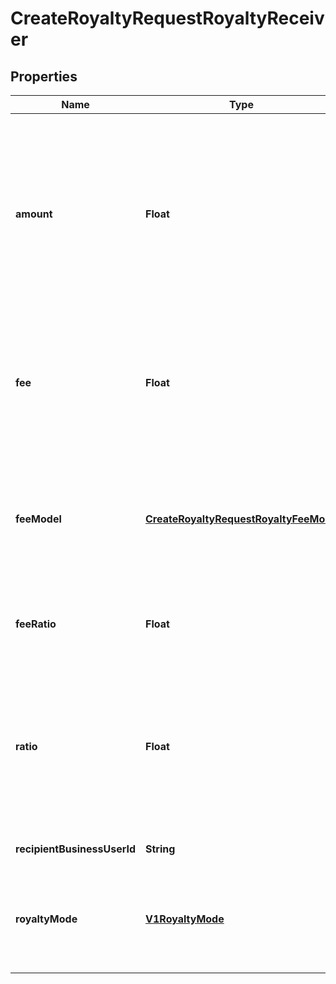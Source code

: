 
# CreateRoyaltyRequestRoyaltyReceiver

## Properties
Name | Type | Description | Notes
------------ | ------------- | ------------- | -------------
**amount** | **Float** | [REQUIRED] 根据 royalty_mode 参数，如果 royalty_mode &#x3D; fixed, 则此参数传分润金额，单位元，如果 royalty_mode &#x3D; rate，此参数传百分比小数， 0.1 表示 10% |  [optional]
**fee** | **Float** | [OPTIONAL] 手续费，单位：元。 如果传递，则每笔分账都会在应分帐金额基础上扣除手续费后再请求支付平台进行分账 |  [optional]
**feeModel** | [**CreateRoyaltyRequestRoyaltyFeeMode**](CreateRoyaltyRequestRoyaltyFeeMode.md) | [OPTIONAL] 手续费模式，fixed 表示固定金额，rate 表示按比例计算手续费。此参数传手续费比例，0.1 表示 10% |  [optional]
**feeRatio** | **Float** | [OPTIONAL] 手续费比例，与 手续费 字段二选一即可ratio |  [optional]
**ratio** | **Float** | [OPTIONAL] 根据 royalty_mode 参数，如果 royalty_mode &#x3D; fixed, 此参数无效，如果 royalty_mode &#x3D; rate，此参数传分润比例，0.1 表示 10% |  [optional]
**recipientBusinessUserId** | **String** | 接受方的商业用户ID |  [optional]
**royaltyMode** | [**V1RoyaltyMode**](V1RoyaltyMode.md) | [REQUIRED] 分润模式，free 表示不收取，fixed 表示固定金额，rate 表示按比例分润 |  [optional]



